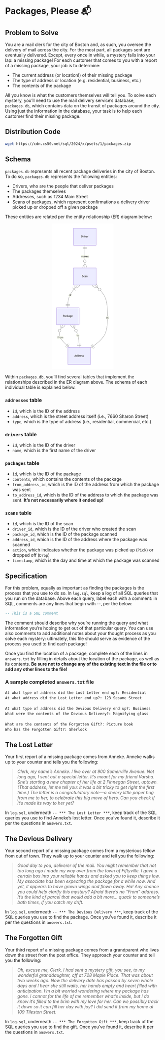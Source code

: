 # Packages, Please 📬

## Problem to Solve

You are a mail clerk for the city of Boston and, as such, you oversee the delivery of mail across the city. For the most part, all packages sent are eventually delivered. Except, every once in while, a mystery falls into your lap: a missing package! For each customer that comes to you with a report of a missing package, your job is to determine:

- The current address (or location!) of their missing package
- The type of address or location (e.g. residential, business, etc.)
- The contents of the package

All you know is what the customers themselves will tell you. To solve each mystery, you’ll need to use the mail delivery service’s database, `packages.db`, which contains data on the transit of packages around the city. Using just the information in the database, your task is to help each customer find their missing package.

## Distribution Code

```zsh
wget https://cdn.cs50.net/sql/2024/x/psets/1/packages.zip
```

## Schema

`packages.db` represents all recent package deliveries in the city of Boston. To do so, `packages.db` represents the following entities:

- Drivers, who are the people that deliver packages
- The packages themselves
- Addresses, such as 1234 Main Street
- Scans of packages, which represent confirmations a delivery driver picked up or dropped off a given package

These entities are related per the entity relationship (ER) diagram below:

<p align="center">
    <img src="packages-entity-relationship.png" alt="Entity relationship for packages.df" width="200" />
</p>

Within `packages.db`, you’ll find several tables that implement the relationships described in the ER diagram above. The schema of each individual table is explained below.

### `addresses` table

- `id`, which is the ID of the address
- `address`, which is the street address itself (i.e., 7660 Sharon Street)
- `type`, which is the type of address (i.e., residential, commercial, etc.)


### `drivers` table

- `id`, which is the ID of the driver
- `name`, which is the first name of the driver


### `packages` table

- `id`, which is the ID of the package
- `contents`, which contains the contents of the package
- `from_address_id`, which is the ID of the address from which the package was sent
- `to_address_id`, which is the ID of the address to which the package was sent. **It’s not necessarily where it ended up!**


### `scans` table

- `id`, which is the ID of the scan
- `driver_id`, which is the ID of the driver who created the scan
- `package_id`, which is the ID of the package scanned
- `address_id`, which is the ID of the address where the package was scanned
- `action`, which indicates whether the package was picked up (`Pick`) or dropped off (`Drop`)
- `timestamp`, which is the day and time at which the package was scanned

## Specification

For this problem, equally as important as finding the packages is the process that you use to do so. In `log.sql`, keep a log of all SQL queries that you run on the database. Above each query, label each with a comment: in SQL, comments are any lines that begin with --, per the below:

```sql
-- This is a SQL comment
```

The comment should describe why you’re running the query and what information you’re hoping to get out of that particular query. You can use also comments to add additional notes about your thought process as you solve each mystery: ultimately, this file should serve as evidence of the process you used to find each package!

Once you find the location of a package, complete each of the lines in `answers.txt` by filling in details about the location of the package, as well as its contents. **Be sure not to change any of the existing text in the file or to add any other lines to the file!**

### A sample completed `answers.txt` file

```md
At what type of address did the Lost Letter end up?: Residential
At what address did the Lost Letter end up?: 123 Sesame Street

At what type of address did the Devious Delivery end up?: Business
What were the contents of the Devious Delivery?: Magnifying glass

What are the contents of the Forgotten Gift?: Picture book
Who has the Forgotten Gift?: Sherlock
```


## The Lost Letter

Your first report of a missing package comes from Anneke. Anneke walks up to your counter and tells you the following:

> *Clerk, my name’s Anneke. I live over at 900 Somerville Avenue. Not long ago, I sent out a special letter. It’s meant for my friend Varsha. She’s starting a new chapter of her life at 2 Finnegan Street, uptown. (That address, let me tell you: it was a bit tricky to get right the first time.) The letter is a congratulatory note—a cheery little paper hug from me to her, to celebrate this big move of hers. Can you check if it’s made its way to her yet?*

In `log.sql`, underneath `-- *** The Lost Letter ***`, keep track of the SQL queries you use to find Anneke’s lost letter. Once you’ve found it, describe it per the questions in `answers.txt`.


## The Devious Delivery

Your second report of a missing package comes from a mysterious fellow from out of town. They walk up to your counter and tell you the following:

> *Good day to you, deliverer of the mail. You might remember that not too long ago I made my way over from the town of Fiftyville. I gave a certain box into your reliable hands and asked you to keep things low. My associate has been expecting the package for a while now. And yet, it appears to have grown wings and flown away. Ha! Any chance you could help clarify this mystery? Afraid there’s no “From” address. It’s the kind of parcel that would add a bit more… quack to someone’s bath times, if you catch my drift.*

In `log.sql`, underneath `-- *** The Devious Delivery ***`, keep track of the SQL queries you use to find the package. Once you’ve found it, describe it per the questions in `answers.txt`.


## The Forgotten Gift

Your third report of a missing package comes from a grandparent who lives down the street from the post office. They approach your counter and tell you the following:

> *Oh, excuse me, Clerk. I had sent a mystery gift, you see, to my wonderful granddaughter, off at 728 Maple Place. That was about two weeks ago. Now the delivery date has passed by seven whole days and I hear she still waits, her hands empty and heart filled with anticipation. I’m a bit worried wondering where my package has gone. I cannot for the life of me remember what’s inside, but I do know it’s filled to the brim with my love for her. Can we possibly track it down so it can fill her day with joy? I did send it from my home at 109 Tileston Street.*

In `log.sql`, underneath `-- *** The Forgotten Gift ***`, keep track of the SQL queries you use to find the gift. Once you’ve found it, describe it per the questions in `answers.txt`.
